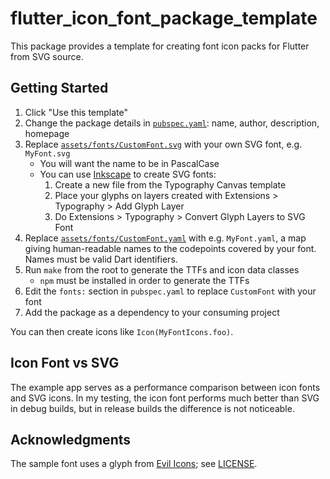 # flutter_icon_font_package_template

This package provides a template for creating font icon packs for Flutter from
SVG source.

## Getting Started

1. Click "Use this template"
2. Change the package details in [`pubspec.yaml`](./pubspec.yaml): name, author,
   description, homepage
3. Replace [`assets/fonts/CustomFont.svg`](./assets/fonts/CustomFont.svg) with
   your own SVG font, e.g. `MyFont.svg`
   - You will want the name to be in PascalCase
   - You can use [Inkscape](https://inkscape.org/) to create SVG fonts:
     1. Create a new file from the Typography Canvas template
     2. Place your glyphs on layers created with Extensions > Typography > Add
        Glyph Layer
     3. Do Extensions > Typography > Convert Glyph Layers to SVG Font
4. Replace [`assets/fonts/CustomFont.yaml`](./assets/Fonts/CustomFont.yaml) with
   e.g. `MyFont.yaml`, a map giving human-readable names to the codepoints
   covered by your font. Names must be valid Dart identifiers.
5. Run `make` from the root to generate the TTFs and icon data classes
   - `npm` must be installed in order to generate the TTFs
6. Edit the `fonts:` section in `pubspec.yaml` to replace `CustomFont` with your
   font
7. Add the package as a dependency to your consuming project

You can then create icons like `Icon(MyFontIcons.foo)`.

## Icon Font vs SVG

The example app serves as a performance comparison between icon fonts and SVG
icons. In my testing, the icon font performs much better than SVG in debug
builds, but in release builds the difference is not noticeable.

## Acknowledgments

The sample font uses a glyph from [Evil Icons](https://evil-icons.io/); see
[LICENSE](./LICENSE.txt).
